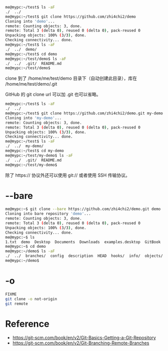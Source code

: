 ```bash
me@mypc:~/test$ ls -aF
./  ../
me@mypc:~/test$ git clone https://github.com/zhi4chi2/demo
Cloning into 'demo'...
remote: Counting objects: 3, done.
remote: Total 3 (delta 0), reused 0 (delta 0), pack-reused 0
Unpacking objects: 100% (3/3), done.
Checking connectivity... done.
me@mypc:~/test$ ls -aF
./  ../  demo/
me@mypc:~/test$ cd demo
me@mypc:~/test/demo$ ls -aF
./  ../  .git/  README.md
me@mypc:~/test/demo$ 
```


clone 到了 /home/me/test/demo 目录下（自动创建此目录），库在 /home/me/test/demo/.git


GitHub 的 git clone url 可以加 .git 也可以省略。


```bash
me@mypc:~/test$ ls -aF
./  ../
me@mypc:~/test$ git clone https://github.com/zhi4chi2/demo.git my-demo
Cloning into 'my-demo'...
remote: Counting objects: 3, done.
remote: Total 3 (delta 0), reused 0 (delta 0), pack-reused 0
Unpacking objects: 100% (3/3), done.
Checking connectivity... done.
me@mypc:~/test$ ls -aF
./  ../  my-demo/
me@mypc:~/test$ cd my-demo
me@mypc:~/test/my-demo$ ls -aF
./  ../  .git/  README.md
me@mypc:~/test/my-demo$ 
```


除了 https:// 协议外还可以使用 git:// 或者使用 SSH 传输协议。


# --bare
```bash
me@mypc:~$ git clone --bare https://github.com/zhi4chi2/demo.git demo
Cloning into bare repository 'demo'...
remote: Counting objects: 3, done.
remote: Total 3 (delta 0), reused 0 (delta 0), pack-reused 0
Unpacking objects: 100% (3/3), done.
Checking connectivity... done.
me@mypc:~$ ls
1.txt  demo  Desktop  Documents  Downloads  examples.desktop  GitBook  GitHub  Music  Pictures  Public  Templates  test  Videos
me@mypc:~$ cd demo
me@mypc:~/demo$ ls -aF
./  ../  branches/  config  description  HEAD  hooks/  info/  objects/  packed-refs  refs/
me@mypc:~/demo$ 
```


# -o
```bash
FIXME
git clone -o not-origin
git remote
```


# Reference
- https://git-scm.com/book/en/v2/Git-Basics-Getting-a-Git-Repository
- https://git-scm.com/book/en/v2/Git-Branching-Remote-Branches